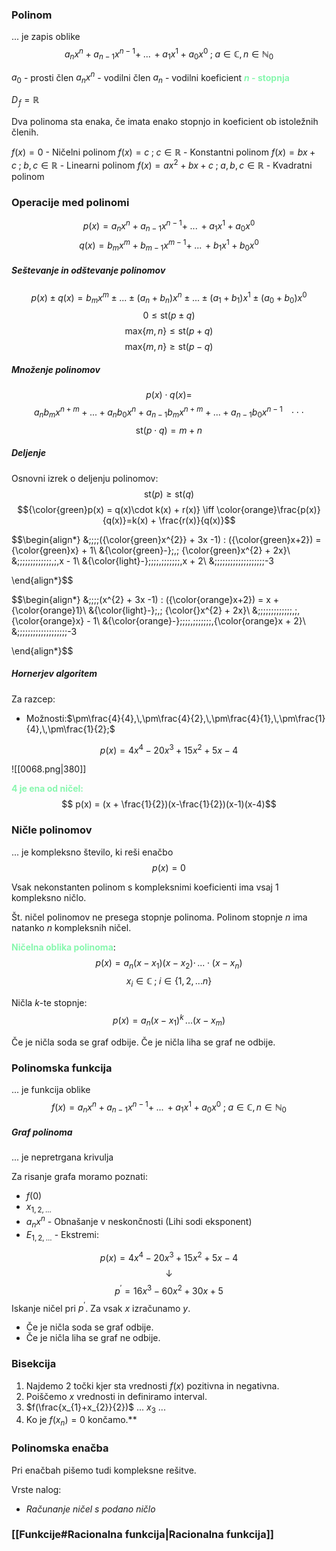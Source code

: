 ### Polinom

... je zapis oblike
$$a_{n}x^{n} + a_{n-1}x^{n-1}+\; ...\, +a_{1}x^{1}+a_{0}x^{0} \;;\; a\in \mathbb{C}, n\in \mathbb{N}_0$$

$a_{0}$ - prosti člen
$a_{n}x^{n}$ - vodilni člen
$a_{n}$ - vodilni koeficient
**<span style="color:#87f7ae">$n$ - stopnja</span>**

$D_{\!f} = \mathbb{R}$

Dva polinoma sta enaka, če imata enako stopnjo in koeficient ob istoležnih členih.

$f(x) = 0$ - Ničelni polinom
$f(x)=c \;;\; c\in \mathbb{R}$ - Konstantni polinom
$f(x)=bx + c \;;\; b, c\in \mathbb{R}$ - Linearni polinom
$f(x)=ax^{2} + bx + c \;;\; a,b,c\in \mathbb{R}$ - Kvadratni polinom
### Operacije med polinomi
$$ $$
$$p(x) = a_{n}x^{n} + a_{n-1}x^{n-1}+\; ...\, +a_{1}x^{1}+a_{0}x^{0}$$
$$q(x) = b_{m}x^{m} + b_{m-1}x^{m-1}+\; ...\, +b_{1}x^{1}+b_{0}x^{0}$$
##### Seštevanje in odštevanje polinomov
$$ $$
$$ p(x) \pm q(x) = b_{m}x^{m} \pm ... \pm (a_{n} + b_{n})x^{n} \pm ... \pm (a_{1} + b_{1})x^{1} \pm (a_{0}+b_{0})x^{0}$$
$$ $$
$$ 0 \le \text{st}(p\pm q) $$ 
$$\text{max}\{m,n\} \le \text{st}(p+q)$$
$$\text{max}\{m,n\} \ge \text{st}(p-q)$$

##### Množenje polinomov
$$ p(x)\cdot  q(x) =$$
$$ a_{n}b_{m}x^{n+m} + ... + a_{n}b_{0}x^{n} + a_{n-1}b_{m}x^{n+m} + ... + a_{n-1}b_{0}x^{n-1} \;\;\;\cdot \cdot \;\cdot$$
$$ $$
$$ \text{st}(p \cdot q) = m + n$$

##### Deljenje

Osnovni izrek o deljenju polinomov:
$$\text{st}(p) \ge \text{st}(q)$$
$$ $$
$${\color{green}p(x) = q(x)\cdot  k(x) + r(x)} \iff \color{orange}\frac{p(x)}{q(x)}=k(x) + \frac{r(x)}{q(x)}$$
$$ $$

$$\begin{align*}
&\;\;\;\;({\color{green}x^{2}} + 3x -1) : ({\color{green}x+2}) = {\color{green}x} + 1\\
&{\color{green}-}\;\,\; {\color{green}x^{2} + 2x}\\
&\;\;\;\;\;\;\;\;\;\;\;\;\;\,\;\,x - 1\\
&{\color{light}-}\;\;\;\;\,\;\;\;\;\;\;\;\,x + 2\\
&\;\;\;\;\;\;\;\;\;\;\;\;\;\;\;\;\;\;\;-3

\end{align*}$$

$$\begin{align*}
&\;\;\;\;(x^{2} + 3x -1) : ({\color{orange}x+2}) = x + {\color{orange}1}\\
&{\color{light}-}\;\,\; {\color{}x^{2} + 2x}\\
&\;\;\;\;\;\;\;\;\;\;\;\;\;\,\;\,{\color{orange}x} - 1\\
&{\color{orange}-}\;\;\;\;\,\;\;\;\;\;\;\;\,{\color{orange}x + 2}\\
&\;\;\;\;\;\;\;\;\;\;\;\;\;\;\;\;\;\;\;-3

\end{align*}$$


##### Hornerjev algoritem

Za razcep:
- Možnosti:$\pm\frac{4}{4},\,\pm\frac{4}{2},\,\pm\frac{4}{1},\,\pm\frac{1}{4},\,\pm\frac{1}{2};$

$$ p(x) = 4x^{4} -20x^{3} +15x^{2} +5x -4$$

![[0068.png|380]]


**<span style="color:#87f7ae">4 je ena od ničel:</span>**
$$ p(x) = (x + \frac{1}{2})(x-\frac{1}{2})(x-1)(x-4)$$

### Ničle polinomov

... je kompleksno število, ki reši enačbo $$p(x) = 0$$

Vsak nekonstanten polinom s kompleksnimi koeficienti ima vsaj 1 kompleksno ničlo.

Št. ničel polinomov ne presega stopnje polinoma. Polinom stopnje $n$ ima natanko $n$ kompleksnih ničel.

<span style="color:#87f7ae">**Ničelna oblika polinoma**</span>:
$$ p(x) = a_{n}(x-x_{1})(x-x_{2})\cdot\, ... \cdot (x - x_{n})$$
$$x_{i} \in \mathbb{C}\;;\; i \in \{1, 2,... n\}$$

Ničla $k$-te stopnje:
$$p(x) = a_{n}(x-x_{1})^{k}\, ...(x-x_{m}) $$

Če je ničla soda se graf odbije.
Če je ničla liha se graf ne odbije.
### Polinomska funkcija
... je funkcija oblike
$$f(x) = a_{n}x^{n} + a_{n-1}x^{n-1}+\; ...\, +a_{1}x^{1}+a_{0}x^{0}\;;\; a \in \mathbb{C}, n \in \mathbb{N}_0$$

##### Graf polinoma

... je nepretrgana krivulja

Za risanje grafa moramo poznati:
- $f(0)$
- $x_{1,2,...}$
- $a_{n}x^n$ - Obnašanje v neskončnosti (Lihi sodi eksponent)
- $E_{1,2,...}$ - Ekstremi:

$$ p(x) = 4x^{4} -20x^{3} +15x^{2} +5x -4$$
$$ \downarrow $$
$$ p^{\prime}= 16x^{3}  - 60x^{2} +30x + 5$$
Iskanje ničel pri $p^{\prime}$.
Za vsak $x$ izračunamo $y$.

- Če je ničla soda se graf odbije.
- Če je ničla liha se graf ne odbije.

### Bisekcija

1. Najdemo 2 točki kjer sta vrednosti $f(x)$ pozitivna in negativna.
2. Poiščemo $x$ vrednosti in definiramo interval.
3. $f(\frac{x_{1}+x_{2}}{2})$ ... $x_{3}$ ...
4. Ko je $f(x_{n}) = 0$ končamo.**

### Polinomska enačba

Pri enačbah pišemo tudi kompleksne rešitve.

Vrste nalog:
- *Računanje ničel s podano ničlo*



### [[Funkcije#Racionalna funkcija|Racionalna funkcija]]

